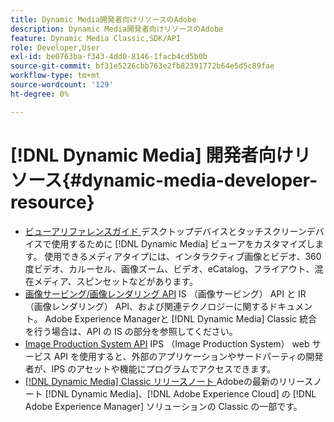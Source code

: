 ```yaml
---
title: Dynamic Media開発者向けリソースのAdobe
description: Dynamic Media開発者向けリソースのAdobe
feature: Dynamic Media Classic,SDK/API
role: Developer,User
exl-id: be0763ba-f343-4dd0-8146-1facb4cd5b0b
source-git-commit: bf31e5226cbb763e2fb82391772b64e5d5c89fae
workflow-type: tm+mt
source-wordcount: '129'
ht-degree: 0%

---
```


# [!DNL Dynamic Media] 開発者向けリソース{#dynamic-media-developer-resource}

* [ ビューアリファレンスガイド ](/help/aem-viewers-ref/homeviewers.md)<!-- (https://experienceleague.adobe.com/docs/dynamic-media-developer-resources/library/homeviewers.html?lang=ja) -->
デスクトップデバイスとタッチスクリーンデバイスで使用するために [!DNL Dynamic Media] ビューアをカスタマイズします。 使用できるメディアタイプには、インタラクティブ画像とビデオ、360 度ビデオ、カルーセル、画像ズーム、ビデオ、eCatalog、フライアウト、混在メディア、スピンセットなどがあります。
* [ 画像サービング/画像レンダリング API](/help/aem-is-ir-api/homeisir.md)<!-- (https://experienceleague.adobe.com/docs/dynamic-media-developer-resources/image-serving-api/homeisir.html?lang=ja) -->
IS （画像サービング） API と IR （画像レンダリング） API、および関連テクノロジーに関するドキュメント。 Adobe Experience Managerと [!DNL Dynamic Media] Classic 統合を行う場合は、API の IS の部分を参照してください。
* [Image Production System API](/help/aem-ips-api/c-overview.md)
IPS （Image Production System） web サービス API を使用すると、外部のアプリケーションやサードパーティの開発者が、IPS のアセットや機能にプログラムでアクセスできます。
* [[!DNL Dynamic Media] Classic リリースノート ](/help/s7-release-notes/s7rn2017.md)
Adobeの最新のリリースノート [!DNL Dynamic Media]、[!DNL Adobe Experience Cloud] の [!DNL Adobe Experience Manager] ソリューションの Classic の一部です。
